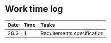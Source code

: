 # Work time log

| Date | Time | Tasks  |
| :----:|:-----| :-----|
| 28.3| 1    | Requirements specification |
